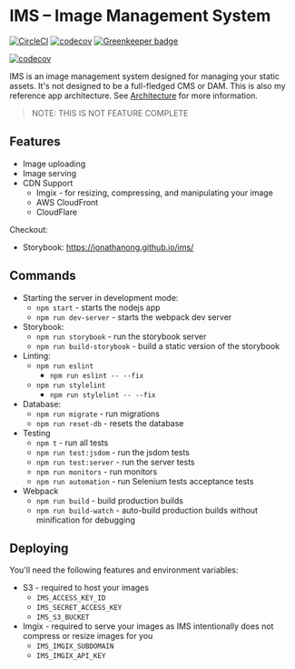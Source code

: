 # IMS – Image Management System

[![CircleCI](https://circleci.com/gh/jonathanong/ims/tree/master.svg?style=svg&circle-token=e671a5694822728e67dc35852856d4705d6195c6)](https://circleci.com/gh/jonathanong/ims/tree/master)
[![codecov](https://codecov.io/gh/jonathanong/ims/branch/master/graph/badge.svg?token=vUSQgvaoCK)](https://codecov.io/gh/jonathanong/ims)
[![Greenkeeper badge](https://badges.greenkeeper.io/jonathanong/ims.svg?token=8a849d24c0cf36b8b1eeda246dcbb5ae15d67ac4df1ac26f6cac1f699ae096c6&ts=1522645479435)](https://greenkeeper.io/)

[![codecov](https://codecov.io/gh/jonathanong/ims/branch/master/graphs/sunburst.svg?token=vUSQgvaoCK)](https://codecov.io/gh/jonathanong/ims/branch/master)

IMS is an image management system designed for managing your static assets. It's not designed to be a full-fledged CMS or DAM.
This is also my reference app architecture. See [Architecture](ARCHITECTURE.md) for more information.

> NOTE: THIS IS NOT FEATURE COMPLETE

## Features

- Image uploading
- Image serving
- CDN Support
  - Imgix - for resizing, compressing, and manipulating your image
  - AWS CloudFront
  - CloudFlare

Checkout:

- Storybook: https://jonathanong.github.io/ims/

## Commands

- Starting the server in development mode:
  - `npm start` - starts the nodejs app
  - `npm run dev-server` - starts the webpack dev server
- Storybook:
  - `npm run storybook` - run the storybook server
  - `npm run build-storybook` - build a static version of the storybook
- Linting:
  - `npm run eslint`
    - `npm run eslint -- --fix`
  - `npm run stylelint`
    - `npm run stylelint -- --fix`
- Database:
  - `npm run migrate` - run migrations
  - `npm run reset-db` - resets the database
- Testing
  - `npm t` - run all tests
  - `npm run test:jsdom` - run the jsdom tests
  - `npm run test:server` - run the server tests
  - `npm run monitors` - run monitors
  - `npm run automation` - run Selenium tests acceptance tests
- Webpack
  - `npm run build` - build production builds
  - `npm run build-watch` - auto-build production builds without minification for debugging

## Deploying

You'll need the following features and environment variables:

- S3 - required to host your images
  - `IMS_ACCESS_KEY_ID`
  - `IMS_SECRET_ACCESS_KEY`
  - `IMS_S3_BUCKET`
- Imgix - required to serve your images as IMS intentionally does not compress or resize images for you
  - `IMS_IMGIX_SUBDOMAIN`
  - `IMS_IMGIX_API_KEY`
